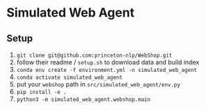 # Simulated Web Agent

## Setup
1. `git clone git@github.com:princeton-nlp/WebShop.git`
2. follow their readme / `setup.sh` to download data and build index
3. `conda env create -f environment.yml -n simulated_web_agent`
4. `conda activate simulated_web_agent`
5. put your `webshop` path in `src/simulated_web_agent/env.py`
6. `pip install -e .`
7. `python3 -m simulated_web_agent.webshop.main`
